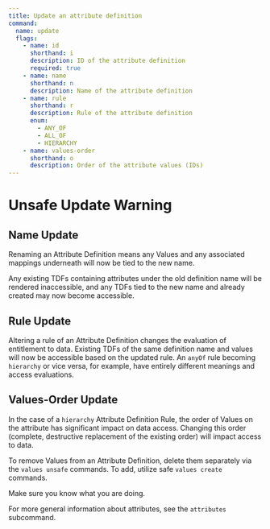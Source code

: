 ```yaml
---
title: Update an attribute definition
command:
  name: update
  flags:
    - name: id
      shorthand: i
      description: ID of the attribute definition
      required: true
    - name: name
      shorthand: n
      description: Name of the attribute definition
    - name: rule
      shorthand: r
      description: Rule of the attribute definition
      enum:
        - ANY_OF
        - ALL_OF
        - HIERARCHY
    - name: values-order
      shorthand: o
      description: Order of the attribute values (IDs)
---
```


# Unsafe Update Warning

## Name Update

Renaming an Attribute Definition means any Values and any associated mappings underneath will now be tied to the new name.

Any existing TDFs containing attributes under the old definition name will be rendered inaccessible, and any TDFs tied to the new name
and already created may now become accessible.

## Rule Update

Altering a rule of an Attribute Definition changes the evaluation of entitlement to data. Existing TDFs of the same definition name
and values will now be accessible based on the updated rule. An `anyOf` rule becoming `hierarchy` or vice versa, for example, have
entirely different meanings and access evaluations.

## Values-Order Update

In the case of a `hierarchy` Attribute Definition Rule, the order of Values on the attribute has significant impact on data access.
Changing this order (complete, destructive replacement of the existing order) will impact access to data.

To remove Values from an Attribute Definition, delete them separately via the `values unsafe` commands. To add, utilize safe
`values create` commands.

Make sure you know what you are doing.

For more general information about attributes, see the `attributes` subcommand.
